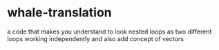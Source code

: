 # whale-translation
a code that makes you understand to look nested loops as two different loops working independently and also add concept of vectors
